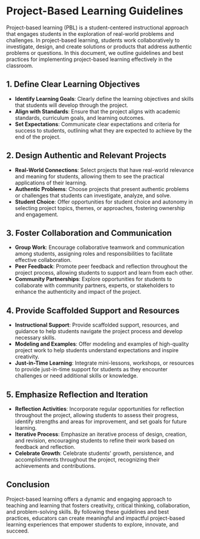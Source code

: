 # Project-Based Learning Guidelines

Project-based learning (PBL) is a student-centered instructional approach that engages students in the exploration of real-world problems and challenges. In project-based learning, students work collaboratively to investigate, design, and create solutions or products that address authentic problems or questions. In this document, we outline guidelines and best practices for implementing project-based learning effectively in the classroom.

## 1. Define Clear Learning Objectives

- **Identify Learning Goals**: Clearly define the learning objectives and skills that students will develop through the project.
- **Align with Standards**: Ensure that the project aligns with academic standards, curriculum goals, and learning outcomes.
- **Set Expectations**: Communicate clear expectations and criteria for success to students, outlining what they are expected to achieve by the end of the project.

## 2. Design Authentic and Relevant Projects

- **Real-World Connections**: Select projects that have real-world relevance and meaning for students, allowing them to see the practical applications of their learning.
- **Authentic Problems**: Choose projects that present authentic problems or challenges that students can investigate, analyze, and solve.
- **Student Choice**: Offer opportunities for student choice and autonomy in selecting project topics, themes, or approaches, fostering ownership and engagement.

## 3. Foster Collaboration and Communication

- **Group Work**: Encourage collaborative teamwork and communication among students, assigning roles and responsibilities to facilitate effective collaboration.
- **Peer Feedback**: Promote peer feedback and reflection throughout the project process, allowing students to support and learn from each other.
- **Community Partnerships**: Explore opportunities for students to collaborate with community partners, experts, or stakeholders to enhance the authenticity and impact of the project.

## 4. Provide Scaffolded Support and Resources

- **Instructional Support**: Provide scaffolded support, resources, and guidance to help students navigate the project process and develop necessary skills.
- **Modeling and Examples**: Offer modeling and examples of high-quality project work to help students understand expectations and inspire creativity.
- **Just-in-Time Learning**: Integrate mini-lessons, workshops, or resources to provide just-in-time support for students as they encounter challenges or need additional skills or knowledge.

## 5. Emphasize Reflection and Iteration

- **Reflection Activities**: Incorporate regular opportunities for reflection throughout the project, allowing students to assess their progress, identify strengths and areas for improvement, and set goals for future learning.
- **Iterative Process**: Emphasize an iterative process of design, creation, and revision, encouraging students to refine their work based on feedback and reflection.
- **Celebrate Growth**: Celebrate students' growth, persistence, and accomplishments throughout the project, recognizing their achievements and contributions.

## Conclusion

Project-based learning offers a dynamic and engaging approach to teaching and learning that fosters creativity, critical thinking, collaboration, and problem-solving skills. By following these guidelines and best practices, educators can create meaningful and impactful project-based learning experiences that empower students to explore, innovate, and succeed.
